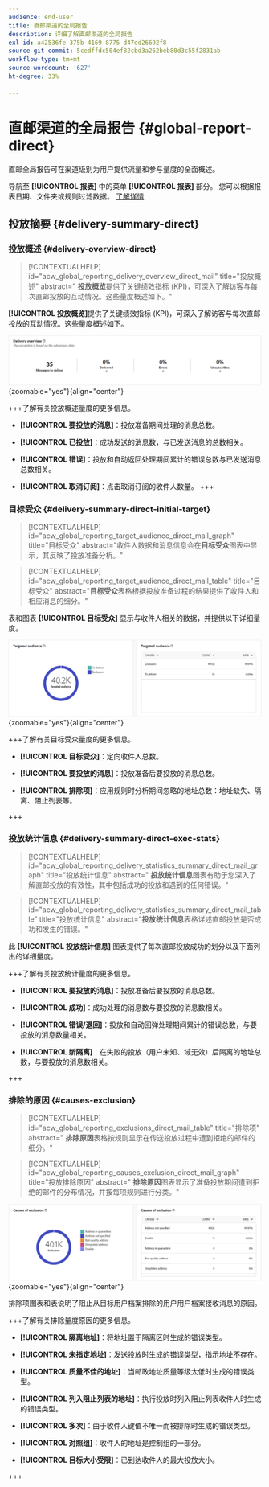 ```yaml
---
audience: end-user
title: 直邮渠道的全局报告
description: 详细了解直邮渠道的全局报告
exl-id: a42536fe-375b-4169-8775-d47ed26692f8
source-git-commit: 5cedffdc504ef82cbd3a262beb80d3c55f2831ab
workflow-type: tm+mt
source-wordcount: '627'
ht-degree: 33%

---
```


# 直邮渠道的全局报告 {#global-report-direct}

直邮全局报告可在渠道级别为用户提供流量和参与量度的全面概述。

导航至 **[!UICONTROL 报表]** 中的菜单 **[!UICONTROL 报表]** 部分。 您可以根据报表日期、文件夹或规则过滤数据。 [了解详情](global-reports.md)

## 投放摘要 {#delivery-summary-direct}

### 投放概述 {#delivery-overview-direct}

>[!CONTEXTUALHELP]
>id="acw_global_reporting_delivery_overview_direct_mail"
>title="投放概述"
>abstract=" **投放概览**&#x200B;提供了关键绩效指标 (KPI)，可深入了解访客与每次直邮投放的互动情况。这些量度概述如下。"

 **[!UICONTROL 投放概览]**&#x200B;提供了关键绩效指标 (KPI)，可深入了解访客与每次直邮投放的互动情况。这些量度概述如下。

![](assets/global_report_direct_mail_delivery_overview.png){zoomable=&quot;yes&quot;}{align="center"}

+++了解有关投放概述量度的更多信息。

* **[!UICONTROL 要投放的消息]**：投放准备期间处理的消息总数。

* **[!UICONTROL 已投放]**：成功发送的消息数，与已发送消息的总数相关。

* **[!UICONTROL 错误]**：投放和自动返回处理期间累计的错误总数与已发送消息总数相关。

* **[!UICONTROL 取消订阅]**：点击取消订阅的收件人数量。
+++

### 目标受众 {#delivery-summary-direct-initial-target}

>[!CONTEXTUALHELP]
>id="acw_global_reporting_target_audience_direct_mail_graph"
>title="目标受众"
>abstract="收件人数据和消息信息会在&#x200B;**目标受众**&#x200B;图表中显示，其反映了投放准备分析。"

>[!CONTEXTUALHELP]
>id="acw_global_reporting_target_audience_direct_mail_table"
>title="目标受众"
>abstract="**目标受众**&#x200B;表格根据投放准备过程的结果提供了收件人和相应消息的细分。"

表和图表 **[!UICONTROL 目标受众]** 显示与收件人相关的数据，并提供以下详细量度。

![](assets/global_report_direct_mail_targeted_audience.png){zoomable=&quot;yes&quot;}{align="center"}

+++了解有关目标受众量度的更多信息。

* **[!UICONTROL 目标受众]**：定向收件人总数。

* **[!UICONTROL 要投放的消息]**：投放准备后要投放的消息总数。

* **[!UICONTROL 排除项]**：应用规则时分析期间忽略的地址总数：地址缺失、隔离、阻止列表等。

+++

### 投放统计信息 {#delivery-summary-direct-exec-stats}

>[!CONTEXTUALHELP]
>id="acw_global_reporting_delivery_statistics_summary_direct_mail_graph"
>title="投放统计信息"
>abstract=" **投放统计信息**&#x200B;图表有助于您深入了解直邮投放的有效性，其中包括成功的投放和遇到的任何错误。"

>[!CONTEXTUALHELP]
>id="acw_global_reporting_delivery_statistics_summary_direct_mail_table"
>title="投放统计信息"
>abstract="**投放统计信息**&#x200B;表格详述直邮投放是否成功和发生的错误。"

此 **[!UICONTROL 投放统计信息]** 图表提供了每次直邮投放成功的划分以及下面列出的详细量度。

+++了解有关投放统计量度的更多信息。

* **[!UICONTROL 要投放的消息]**：投放准备后要投放的消息总数。

* **[!UICONTROL 成功]**：成功处理的消息数与要投放的消息数相关。

* **[!UICONTROL 错误/退回]**：投放和自动回弹处理期间累计的错误总数，与要投放的消息数量相关。

* **[!UICONTROL 新隔离]**：在失败的投放（用户未知、域无效）后隔离的地址总数，与要投放的消息数相关。

+++

### 排除的原因 {#causes-exclusion}

>[!CONTEXTUALHELP]
>id="acw_global_reporting_exclusions_direct_mail_table"
>title="排除项"
>abstract=" **排除原因**&#x200B;表格按规则显示在传送投放过程中遭到拒绝的邮件的细分。"

>[!CONTEXTUALHELP]
>id="acw_global_reporting_causes_exclusion_direct_mail_graph"
>title="投放排除原因"
>abstract=" **排除原因**&#x200B;图表显示了准备投放期间遭到拒绝的邮件的分布情况，并按每项规则进行分类。"

![](assets/global_report_direct_mail_exclusions.png){zoomable=&quot;yes&quot;}{align="center"}

排除项图表和表说明了阻止从目标用户档案排除的用户用户档案接收消息的原因。

+++了解有关排除量度原因的更多信息。

* **[!UICONTROL 隔离地址]**：将地址置于隔离区时生成的错误类型。

* **[!UICONTROL 未指定地址]**：发送投放时生成的错误类型，指示地址不存在。

* **[!UICONTROL 质量不佳的地址]**：当邮政地址质量等级太低时生成的错误类型。

* **[!UICONTROL 列入阻止列表的地址]**：执行投放时列入阻止列表收件人时生成的错误类型。

* **[!UICONTROL 多次]**：由于收件人键值不唯一而被排除时生成的错误类型。

* **[!UICONTROL 对照组]**：收件人的地址是控制组的一部分。

* **[!UICONTROL 目标大小受限]**：已到达收件人的最大投放大小。

+++
